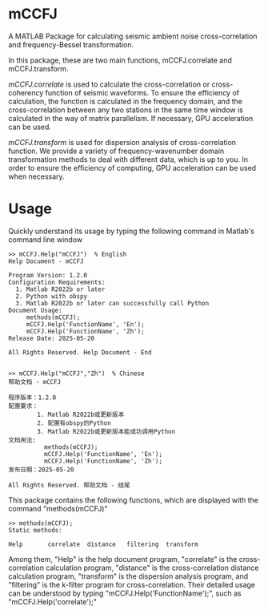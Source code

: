 # mCCFJ
A MATLAB Package for calculating seismic ambient noise cross-correlation and frequency-Bessel transformation.

In this package, these are two main functions, mCCFJ.correlate and mCCFJ.transform. 

*mCCFJ.correlate* is used to calculate the cross-correlation or
       cross-coherency function of seismic waveforms. To ensure the
       efficiency of calculation, the function is calculated in the
       frequency domain, and the cross-correlation between any two
       stations in the same time window is calculated in the way of matrix
      parallelism. If necessary, GPU acceleration can be used. 
      
*mCCFJ.transform* is used for dispersion analysis of cross-correlation
       function. We provide a variety of frequency-wavenumber domain
       transformation methods to deal with different data, which is up to
       you. In order to ensure the efficiency of computing, GPU
       acceleration can be used when necessary.


# Usage

Quickly understand its usage by typing the following command in Matlab's command line window

```
>> mCCFJ.Help("mCCFJ")  % English
Help Document - mCCFJ
 
Program Version: 1.2.0
Configuration Requirements:
  1. Matlab R2022b or later
  2. Python with obspy
  3. Matlab R2022b or later can successfully call Python
Document Usage:
     methods(mCCFJ);
     mCCFJ.Help('FunctionName', 'En');
     mCCFJ.Help('FunctionName', 'Zh');
Release Date: 2025-05-20
        
All Rights Reserved. Help Document - End


>> mCCFJ.Help("mCCFJ","Zh")  % Chinese
帮助文档 - mCCFJ
 
程序版本：1.2.0
配置要求：
        1. Matlab R2022b或更新版本
        2. 配置有obspy的Python
        3. Matlab R2022b或更新版本能成功调用Python
文档用法:
          methods(mCCFJ);
          mCCFJ.Help('FunctionName', 'En');
          mCCFJ.Help('FunctionName', 'Zh');
发布日期：2025-05-20
        
All Rights Reserved. 帮助文档 - 结尾
```

This package contains the following functions, which are displayed with the command "methods(mCCFJ)"
```
>> methods(mCCFJ);
Static methods:

Help       correlate  distance   filtering  transform 
```
Among them, "Help" is the help document program, "correlate" is the cross-correlation calculation program, "distance" is the cross-correlation distance calculation program, "transform" is the dispersion analysis program, and "filtering" is the k-filter program for cross-correlation. Their detailed usage can be understood by typing "mCCFJ.Help('FunctionName');", such as "mCCFJ.Help('correlate');"
